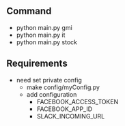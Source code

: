 ## Command
- python main.py gmi
- python main.py it
- python main.py stock

## Requirements

- need set private config
  - make config/myConfig.py
  - add configuration
    - FACEBOOK_ACCESS_TOKEN
    - FACEBOOK_APP_ID
    - SLACK_INCOMING_URL
